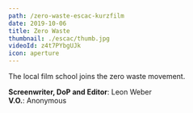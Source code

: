 ```yaml
---
path: /zero-waste-escac-kurzfilm
date: 2019-10-06
title: Zero Waste
thumbnail: ./escac/thumb.jpg
videoId: z4t7PYbgUJk
icon: aperture
---
```


The local film school joins the zero waste movement.

**Screenwriter, DoP and Editor**: Leon Weber\
**V.O.**: Anonymous
